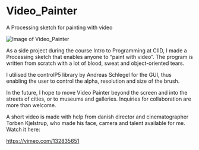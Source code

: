 # Video_Painter
A Processing sketch for painting with video

![Image of Video_Painter](http://ciid.dk/root_ciidwww/wp-content/uploads/2015/07/VideoPainterGIF.gif)

As a side project during the course Intro to Programming at CIID, I made a Processing sketch that enables anyone to “paint with video”.
The program is written from scratch with a lot of blood, sweat and object-oriented tears. 

I utilised the controlP5 library by Andreas Schlegel for the GUI, thus enabling the user to control the alpha, resolution and size of the brush.

In the future, I hope to move Video Painter beyond the screen and into the streets of cities, or to museums and galleries. Inquiries for collaboration are more than welcome.

A short video is made with help from danish director and cinematographer Torben Kjelstrup, who made his face, camera and talent available for me. Watch it here:

https://vimeo.com/132835651


